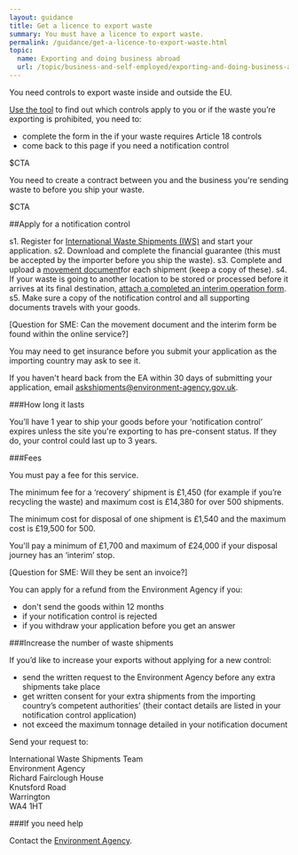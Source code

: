 ```yaml
---
layout: guidance
title: Get a licence to export waste
summary: You must have a licence to export waste.
permalink: /guidance/get-a-licence-to-export-waste.html
topic:
  name: Exporting and doing business abroad
  url: /topic/business-and-self-employed/exporting-and-doing-business-abroad.html
---
```


You need controls to export waste inside and outside the EU.

[Use the tool](http://apps.environment-agency.gov.uk/waste-import-export/124357.aspx) to find out which controls apply to you or if the waste you’re exporting is prohibited, you need to:

* complete the form in the if your waste requires Article 18 controls 
* come back to this page if you need a notification control

$CTA

You need to create a contract between you and the business you're sending waste to before you ship your waste.

$CTA

##Apply for a notification control

s1. Register for [International Waste Shipments (IWS)](https://international-waste-shipments.service.gov.uk/registration/applicant-registration) and start your application.
s2. Download and complete the financial guarantee (this must be accepted by the importer before you ship the waste).
s3. Complete and upload a [movement document](http://ec.europa.eu/environment/waste/shipments/pdf/correspondents_guidelines3_en.pdf)for each shipment (keep a copy of these).
s4. If your waste is going to another location to be stored or processed before it arrives at its final destination, [attach a completed an interim operation form](http://ec.europa.eu/environment/waste/shipments/pdf/correspondents_guidelines3_en.pdf).
s5. Make sure a copy of the notification control and all supporting documents travels with your goods.

[Question for SME: Can the movement document and the interim form be found within the online service?]

You may need to get insurance before you submit your application as the importing country may ask to see it.

If you haven't heard back from the EA within 30 days of submitting your application, email askshipments@environment-agency.gov.uk.

###How long it lasts

You’ll have 1 year to ship your goods before your ‘notification control’ expires unless the site you're exporting to has pre-consent status. If they do, your control could last up to 3 years.

###Fees

You must pay a fee for this service.

The minimum fee for a ‘recovery’ shipment is £1,450 (for example if you’re recycling the waste) and maximum cost is £14,380 for over 500 shipments.

The minimum cost for disposal of one shipment is £1,540 and the maximum cost is £19,500 for 500.

You'll pay a minimum of £1,700 and maximum of £24,000 if your disposal journey has an ‘interim’ stop.

[Question for SME: Will they be sent an invoice?]

You can apply for a refund from the Environment Agency if you:

* don't send the goods within 12 months
* if your notification control is rejected 
* if you withdraw your application before you get an answer

###Increase the number of waste shipments

If you’d like to increase your exports without applying for a new control:

* send the written request to the Environment Agency before any extra shipments take place
* get written consent for your extra shipments from the importing country’s competent authorities’ (their contact details are listed in your notification control application)
* not exceed the maximum tonnage detailed in your notification document

Send your request to:


International Waste Shipments Team    
Environment Agency   
Richard Fairclough House   
Knutsford Road    
Warrington   
WA4 1HT     


###If you need help

Contact the [Environment Agency](https://www.gov.uk/government/organisations/environment-agency#org-contacts).




